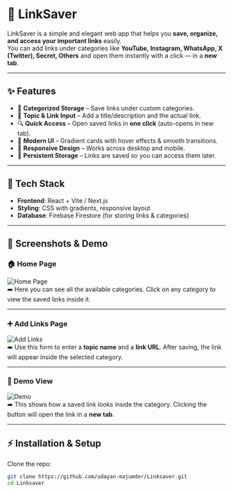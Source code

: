 # 🔗 LinkSaver

LinkSaver is a simple and elegant web app that helps you **save, organize, and access your important links** easily.  
You can add links under categories like **YouTube, Instagram, WhatsApp, X (Twitter), Secret, Others** and open them instantly with a click — in a **new tab**.

---

## ✨ Features

- 📂 **Categorized Storage** – Save links under custom categories.  
- 📝 **Topic & Link Input** – Add a title/description and the actual link.  
- 🔍 **Quick Access** – Open saved links in **one click** (auto-opens in new tab).  
- 🎨 **Modern UI** – Gradient cards with hover effects & smooth transitions.  
- 📱 **Responsive Design** – Works across desktop and mobile.  
- 💾 **Persistent Storage** – Links are saved so you can access them later.  

---

## 🚀 Tech Stack

- **Frontend**: React + Vite / Next.js  
- **Styling**: CSS with gradients, responsive layout  
- **Database**: Firebase Firestore (for storing links & categories)  

---

## 📸 Screenshots & Demo

### 🏠 Home Page  
![Home Page](https://i.ibb.co/whmG1d3v/Screenshot-From-2025-08-17-17-07-14.png)  
➡️ Here you can see all the available categories. Click on any category to view the saved links inside it.  

---

### ➕ Add Links Page  
![Add Links](https://i.ibb.co/VpjHW181/Screenshot-From-2025-08-17-17-07-23.png)  
➡️ Use this form to enter a **topic name** and a **link URL**. After saving, the link will appear inside the selected category.  

---

### 📂 Demo View  
![Demo](https://i.ibb.co/LzFHJF39/Screenshot-From-2025-08-17-17-08-07.png)  
➡️ This shows how a saved link looks inside the category. Clicking the button will open the link in a **new tab**.  

---

## ⚡ Installation & Setup

Clone the repo:

```bash
git clone https://github.com/udayan-majumder/Linksaver.git
cd Linksaver
